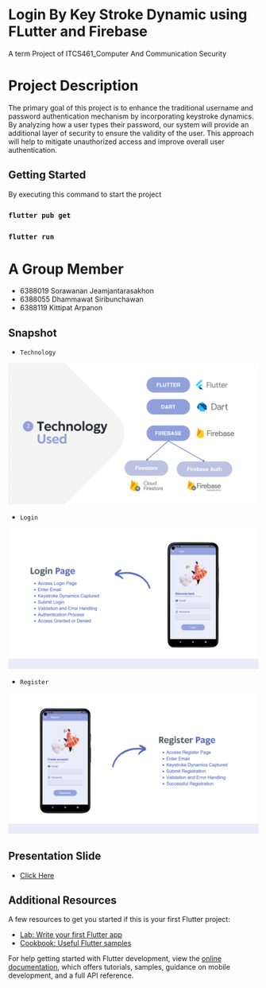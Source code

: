 # Login By Key Stroke Dynamic using FLutter and Firebase

A term Project of ITCS461_Computer And Communication Security

# Project Description 
The primary goal of this project is to enhance the traditional username and password authentication mechanism by incorporating keystroke dynamics. 
By analyzing how a user types their password, our system will provide an additional layer of security to ensure the validity of the user. 
This approach will help to mitigate unauthorized access and improve overall user authentication.

## Getting Started

By executing this command to start the project

### `flutter pub get`
### `flutter run`

# A Group Member
- 6388019	Sorawanan Jeamjantarasakhon
- 6388055	Dhammawat Siribunchawan
- 6388119	Kittipat Arpanon

## Snapshot

- `Technology`<br>
<img src="/snapshot/technology.png" alt="technology">

- `Login`<br>
<img src="/snapshot/login.png" alt="login">

- `Register`<br>
<img src="/snapshot/register.png" alt="register">

## Presentation Slide
- [Click Here](https://www.canva.com/design/DAFgW0Diq-o/daRmALqTb5lbsXTIKKOspA/edit?utm_content=DAFgW0Diq-o&utm_campaign=designshare&utm_medium=link2&utm_source=sharebutton)

## Additional Resources 

A few resources to get you started if this is your first Flutter project:

- [Lab: Write your first Flutter app](https://docs.flutter.dev/get-started/codelab)
- [Cookbook: Useful Flutter samples](https://docs.flutter.dev/cookbook)

For help getting started with Flutter development, view the
[online documentation](https://docs.flutter.dev/), which offers tutorials,
samples, guidance on mobile development, and a full API reference.
